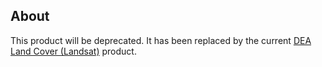 ## About

This product will be deprecated. It has been replaced by the current [DEA Land Cover (Landsat)](https://cmi.ga.gov.au/data-products/dea/607/dea-land-cover-landsat) product.


